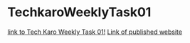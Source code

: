 # TechkaroWeeklyTask01
[link to Tech Karo Weekly Task 01!](rabiaarbab-github-io-TechkaroAssignments.png)
[Link of published website](https://rabiaarbab.github.io/TechkaroAssignments/)
